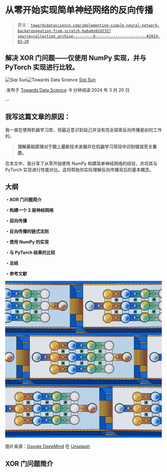 # 从零开始实现简单神经网络的反向传播

> 原文：[`towardsdatascience.com/implementing-simple-neural-network-backpropagation-from-scratch-baba8a92d232?source=collection_archive---------6-----------------------#2024-03-20`](https://towardsdatascience.com/implementing-simple-neural-network-backpropagation-from-scratch-baba8a92d232?source=collection_archive---------6-----------------------#2024-03-20)

## 解决 XOR 门问题——仅使用 NumPy 实现，并与 PyTorch 实现进行比较。

[](https://medium.com/@siqiyuanyuan?source=post_page---byline--baba8a92d232--------------------------------)![Siqi Sun](https://medium.com/@siqiyuanyuan?source=post_page---byline--baba8a92d232--------------------------------)[](https://towardsdatascience.com/?source=post_page---byline--baba8a92d232--------------------------------)![Towards Data Science](https://towardsdatascience.com/?source=post_page---byline--baba8a92d232--------------------------------) [Siqi Sun](https://medium.com/@siqiyuanyuan?source=post_page---byline--baba8a92d232--------------------------------)

·发布于 [Towards Data Science](https://towardsdatascience.com/?source=post_page---byline--baba8a92d232--------------------------------) ·9 分钟阅读·2024 年 3 月 20 日

--

## 我写这篇文章的原因：

我一直在使用机器学习库，但最近意识到自己并没有完全探索反向传播是如何工作的。

> **理解基础原理对于跟上最新技术发展并在机器学习项目中识别错误至关重要。**

在本文中，我分享了从零开始使用 NumPy 构建简单神经网络的经验，并将其与 PyTorch 实现进行性能对比。这将帮助你实际理解反向传播背后的基本概念。

## 大纲

**・XOR 门问题简介**

**・构建一个 2 层神经网络**

**・前向传播**

**・反向传播的链式法则**

**・使用 NumPy 的实现**

**・与 PyTorch 结果的比较**

**・总结**

**・参考文献**

![](img/421384442e7f72887b37b14232986309.png)

图片来源：[Google DeepMind](https://unsplash.com/@googledeepmind?utm_source=medium&utm_medium=referral) 在 [Unsplash](https://unsplash.com/?utm_source=medium&utm_medium=referral)

## **XOR 门问题简介**

